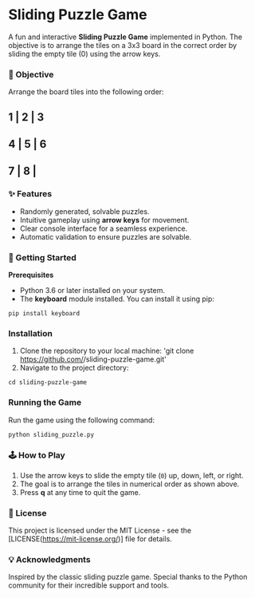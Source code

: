 # Sliding Puzzle Game
A fun and interactive **Sliding Puzzle Game** implemented in Python. The objective is to arrange the tiles on a 3x3 board in the correct order by sliding the empty tile (0) using the arrow keys.

### 🎯 Objective
Arrange the board tiles into the following order:

 1 | 2 | 3 
-----------
 4 | 5 | 6 
-----------
 7 | 8 |   
-----------

 
### ✨ Features
* Randomly generated, solvable puzzles.
* Intuitive gameplay using **arrow keys** for movement.
* Clear console interface for a seamless experience.
* Automatic validation to ensure puzzles are solvable.

### 🚀 Getting Started
**Prerequisites**
* Python 3.6 or later installed on your system.
* The **keyboard** module installed. You can install it using pip:

 `pip install keyboard`


### Installation
1. Clone the repository to your local machine:
'git clone https://github.com/<your-username>/sliding-puzzle-game.git'
2. Navigate to the project directory:

 `cd sliding-puzzle-game`

### Running the Game
Run the game using the following command:

`python sliding_puzzle.py`

### 🕹️ How to Play
1. Use the arrow keys to slide the empty tile (`0`) up, down, left, or right.
2. The goal is to arrange the tiles in numerical order as shown above.
3. Press **q** at any time to quit the game.

### 📝 License
This project is licensed under the MIT License - see the [LICENSE(https://mit-license.org/)] file for details.

### 💡 Acknowledgments
Inspired by the classic sliding puzzle game.
Special thanks to the Python community for their incredible support and tools.
